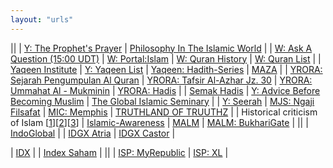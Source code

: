 ```yaml
---
layout: "urls"
---
```


||
| [Y: The Prophet's Prayer](https://www.youtube.com/watch?v=vx1rz-28HNk) | [Philosophy In The Islamic World](https://historyofphilosophy.net/intro-islamic-world) |
| [W: Ask A Question (15:00 UDT)](https://www.assimalhakeem.net/ask-a-question/) | [W: Portal:Islam](https://en.wikipedia.org/wiki/Portal:Islam) | [W: Quran History](https://en.wikipedia.org/wiki/History_of_the_Quran) | [W: Quran List](https://en.wikipedia.org/wiki/List_of_chapters_in_the_Quran) |
| [Yaqeen Institute](https://yaqeeninstitute.org/) | [Y: Yaqeen List](https://www.youtube.com/c/YaqeenInstituteforIslamicResearch/playlists) | [Yaqeen: Hadith-Series](https://yaqeeninstitute.org/series/hadith-series) | [MAZA](https://www.youtube.com/c/DrMazaChannel/videos) |
| [YRORA: Sejarah Pengumpulan Al Quran](https://youtu.be/n3yGW_-P8GU) | [YRORA: Tafsir Al-Azhar Jz. 30](https://www.youtube.com/playlist?list=PLv_xoi4FGsu9zYyZxie6QJamXti12k5-G) | [YRORA: Ummahat Al - Mukminin](https://www.youtube.com/watch?v=pj46rE7Lxpw&list=PLv_xoi4FGsu_dQsEtZlr7k2ncLgPMLeJH) | [YRORA: Hadis](https://youtu.be/WSqOCBPFb88) |
| [Semak Hadis](https://semakhadis.com/) | [Y: Advice Before Becoming Muslim](https://www.youtube.com/watch?v=UqczbY3w7aw) | [The Global Islamic Seminary](https://academy.seekersguidance.org/) |
| [Y: Seerah](https://www.youtube.com/playlist?list=PLAEA99D24CA2F9A8F) | [MJS: Ngaji Filsafat](https://www.youtube.com/playlist?list=PL4WN5OeL0n_ZABoKx4G9yM6FzlP0_zp18) | [MIC: Memphis](http://www.memphisislamiccenter.org/about-mic/about-mic/) | [TRUTHLAND OF TRUUTHZ](https://sites.google.com/site/truuthz/) |
| Historical criticism of Islam [[1](https://youtu.be/WHGii1Ah_3E)][[2](https://youtu.be/FjQaHoJNSX8)][[3](https://youtu.be/pWV5BxM9Y40)] | [Islamic-Awareness](https://www.islamic-awareness.org/) | [MALM](https://www.youtube.com/c/MuftiAbuLayth/videos) | [MALM: BukhariGate](https://youtu.be/FUEMzKt2Vqo) |
||
| [IndoGlobal](https://indoglobal.com/) |
| [IDGX Atria](https://control.atria.idgx.net/user/) | [IDGX Castor](https://control.castor.idgx.net/user/) |

| [IDX](https://www.idx.co.id/) |
| [Index Saham](https://www.idx.co.id/data-pasar/data-saham/indeks-saham/) |
||
| [ISP: MyRepublic](https://myrepublic.co.id/) | [ISP: XL](https://www.xl.co.id/) |
